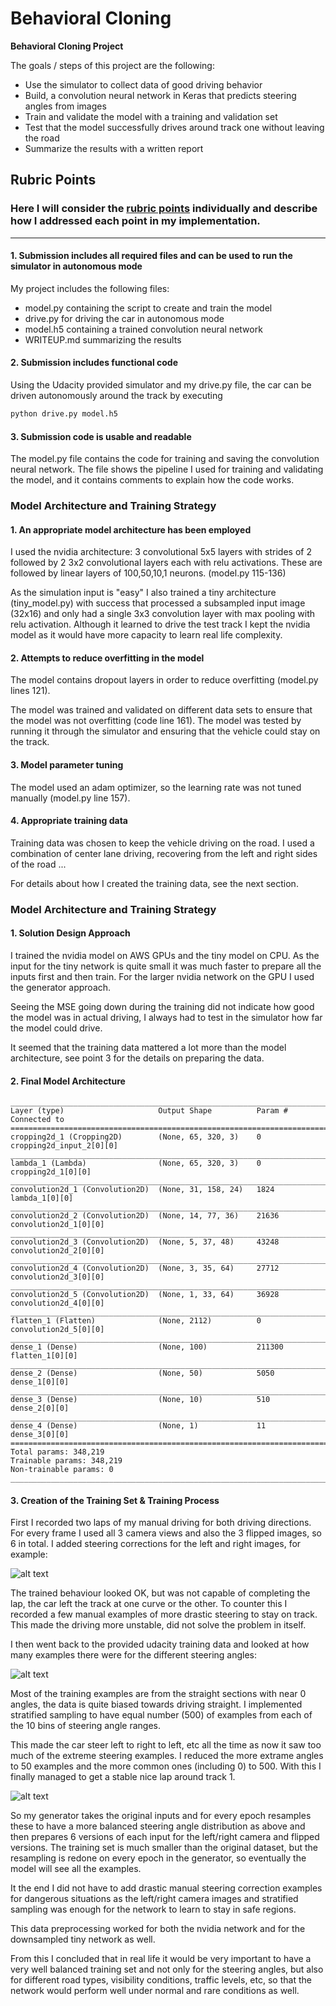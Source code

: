 # **Behavioral Cloning** 


**Behavioral Cloning Project**

The goals / steps of this project are the following:
* Use the simulator to collect data of good driving behavior
* Build, a convolution neural network in Keras that predicts steering angles from images
* Train and validate the model with a training and validation set
* Test that the model successfully drives around track one without leaving the road
* Summarize the results with a written report


[//]: # (Image References)

[image1]: ./examples/unbalanced.png "Raw training data"
[image2]: ./examples/stratified.png "Stratified training data"
[image3]: ./examples/inputs.png "Input images"

## Rubric Points
### Here I will consider the [rubric points](https://review.udacity.com/#!/rubrics/432/view) individually and describe how I addressed each point in my implementation.  

---

#### 1. Submission includes all required files and can be used to run the simulator in autonomous mode

My project includes the following files:
* model.py containing the script to create and train the model
* drive.py for driving the car in autonomous mode
* model.h5 containing a trained convolution neural network 
* WRITEUP.md summarizing the results

#### 2. Submission includes functional code
Using the Udacity provided simulator and my drive.py file, the car can be driven autonomously around the track by executing 
```sh
python drive.py model.h5
```

#### 3. Submission code is usable and readable

The model.py file contains the code for training and saving the convolution neural network. The file shows the pipeline I used for training and validating the model, and it contains comments to explain how the code works.

### Model Architecture and Training Strategy

#### 1. An appropriate model architecture has been employed

I used the nvidia architecture: 3 convolutional 5x5 layers with strides of 2 followed by 2 3x2 convolutional layers each with relu activations. These are followed by linear layers of 100,50,10,1 neurons. (model.py 115-136)
 
As the simulation input is "easy" I also trained a tiny architecture (tiny_model.py) with success that processed a subsampled input image (32x16) and only had a single 3x3 convolution layer with max pooling with relu activation. Although it learned to drive the test track I kept the nvidia model as it would have more capacity to learn real life complexity. 

#### 2. Attempts to reduce overfitting in the model

The model contains dropout layers in order to reduce overfitting (model.py lines 121). 

The model was trained and validated on different data sets to ensure that the model was not overfitting (code line 161). The model was tested by running it through the simulator and ensuring that the vehicle could stay on the track.

#### 3. Model parameter tuning

The model used an adam optimizer, so the learning rate was not tuned manually (model.py line 157).

#### 4. Appropriate training data

Training data was chosen to keep the vehicle driving on the road. I used a combination of center lane driving, recovering from the left and right sides of the road ... 

For details about how I created the training data, see the next section. 

### Model Architecture and Training Strategy

#### 1. Solution Design Approach

I trained the nvidia model on AWS GPUs and the tiny model on CPU. As the input for the tiny network is quite small it was much faster to prepare all the inputs first and then train. For the larger nvidia network on the GPU I used the generator approach.

Seeing the MSE going down during the training did not indicate how good the model was in actual driving, I always had to test in the simulator how far the model could drive.

It seemed that the training data mattered a lot more than the model architecture, see point 3 for the details on preparing the data.


#### 2. Final Model Architecture


````
____________________________________________________________________________________________________
Layer (type)                     Output Shape          Param #     Connected to                     
====================================================================================================
cropping2d_1 (Cropping2D)        (None, 65, 320, 3)    0           cropping2d_input_2[0][0]         
____________________________________________________________________________________________________
lambda_1 (Lambda)                (None, 65, 320, 3)    0           cropping2d_1[0][0]               
____________________________________________________________________________________________________
convolution2d_1 (Convolution2D)  (None, 31, 158, 24)   1824        lambda_1[0][0]                   
____________________________________________________________________________________________________
convolution2d_2 (Convolution2D)  (None, 14, 77, 36)    21636       convolution2d_1[0][0]            
____________________________________________________________________________________________________
convolution2d_3 (Convolution2D)  (None, 5, 37, 48)     43248       convolution2d_2[0][0]            
____________________________________________________________________________________________________
convolution2d_4 (Convolution2D)  (None, 3, 35, 64)     27712       convolution2d_3[0][0]            
____________________________________________________________________________________________________
convolution2d_5 (Convolution2D)  (None, 1, 33, 64)     36928       convolution2d_4[0][0]            
____________________________________________________________________________________________________
flatten_1 (Flatten)              (None, 2112)          0           convolution2d_5[0][0]            
____________________________________________________________________________________________________
dense_1 (Dense)                  (None, 100)           211300      flatten_1[0][0]                  
____________________________________________________________________________________________________
dense_2 (Dense)                  (None, 50)            5050        dense_1[0][0]                    
____________________________________________________________________________________________________
dense_3 (Dense)                  (None, 10)            510         dense_2[0][0]                    
____________________________________________________________________________________________________
dense_4 (Dense)                  (None, 1)             11          dense_3[0][0]                    
====================================================================================================
Total params: 348,219
Trainable params: 348,219
Non-trainable params: 0
____________________________________________________________________________________________________
````



#### 3. Creation of the Training Set & Training Process

First I recorded two laps of my manual driving for both driving directions. For every frame I used all 3 camera views and also the 3 flipped images, so 6 in total. I added steering corrections for the left and right images, for example: 

![alt text][image3]

The trained behaviour looked OK, but was not capable of completing the lap, the car left the track at one curve or the other. To counter this I recorded a few manual examples of more drastic steering to stay on track. This made the driving more unstable, did not solve the problem in itself.
 
I then went back to the provided udacity training data and looked at how many examples there were for the different steering angles:
 
 ![alt text][image1]

Most of the training examples are from the straight sections with near 0 angles, the data is quite biased towards driving straight. I implemented stratified sampling to have equal number (500) of examples from each of the 10 bins of steering angle ranges.

This made the car steer left to right to left, etc all the time as now it saw too much of the extreme steering examples. I reduced the more extrame angles to 50 examples and the more common ones (including 0) to 500. With this I finally managed to get a stable nice lap around track 1.

 ![alt text][image2]

So my generator takes the original inputs and for every epoch resamples these to have a more balanced steering angle distribution as above and then prepares 6 versions of each input for the left/right camera and flipped versions. The training set is much smaller than the original dataset, but the resampling is redone on every epoch in the generator, so eventually the model will see all the examples.

It the end I did not have to add drastic manual steering correction examples for dangerous situations as the left/right camera images and stratified sampling was enough for the network to learn to stay in safe regions.

This data preprocessing worked for both the nvidia network and for the downsampled tiny network as well.

From this I concluded that in real life it would be very important to have a very well balanced training set and not only for the steering angles, but also for different road types, visibility conditions, traffic levels, etc, so that the network would perform well under normal and rare conditions as well.

